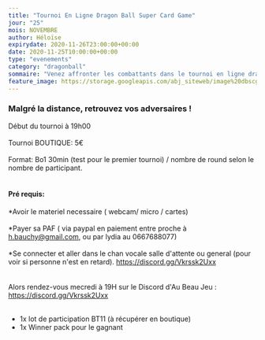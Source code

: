 ```yaml
---
title: "Tournoi En Ligne Dragon Ball Super Card Game"
jour: "25"
mois: NOVEMBRE
author: Héloïse
expirydate: 2020-11-26T23:00:00+00:00
date: 2020-11-25T10:00:00+00:00
type: "evenements"
category: "dragonball"
sommaire: "Venez affronter les combattants dans le tournoi en ligne dragon ball super card game !"
feature_image: https://storage.googleapis.com/abj_siteweb/image%20dbscg.jpg
---
```

### Malgré la distance, retrouvez vos adversaires !

Début du tournoi à 19h00
<br/><br/>
Tournoi BOUTIQUE: 5€
<br/><br/>
Format: Bo1 30min (test pour le premier tournoi) / nombre de round selon le nombre de participant.
<br/><br/>
#### Pré requis:
*Avoir le materiel necessaire ( webcam/ micro / cartes)
<br/><br/>
*Payer sa PAF ( via paypal en paiement entre proche à h.bauchy@gmail.com, ou par lydia au 0667688077)
<br/><br/>
*Se connecter et aller dans le chan vocale salle d'attente ou general (pour voir si personne n'est en retard).
https://discord.gg/Vkrssk2Uxx <br/>
<br/><br/>
Alors rendez-vous mecredi à 19H sur le Discord d'Au Beau Jeu : https://discord.gg/Vkrssk2Uxx
<br/><br/>
- 1x lot de participation BT11 (à récupérer en boutique)
- 1x Winner pack pour le gagnant
<br/><br/>
